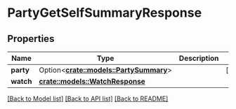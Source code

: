 # PartyGetSelfSummaryResponse

## Properties

Name | Type | Description | Notes
------------ | ------------- | ------------- | -------------
**party** | Option<[**crate::models::PartySummary**](PartySummary.md)> |  | [optional]
**watch** | [**crate::models::WatchResponse**](WatchResponse.md) |  | 

[[Back to Model list]](../README.md#documentation-for-models) [[Back to API list]](../README.md#documentation-for-api-endpoints) [[Back to README]](../README.md)


